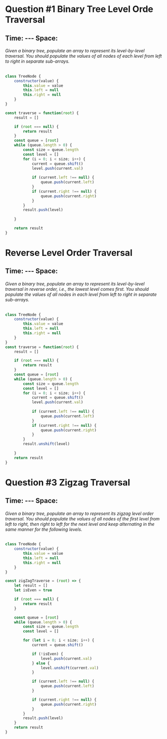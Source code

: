 # Question #1 Binary Tree Level Orde Traversal
## Time: --- Space:

###### Given a binary tree, populate an array to represent its level-by-level traversal. You should populate the values of all nodes of each level from left to right in separate sub-arrays.

```JavaScript
class TreeNode {
    constructor(value) {
        this.value = value
        this.left = null
        this.right = null
    }
}

const traverse = function(root) {
    result = []

    if (root === null) {
        return result
    }
    const queue = [root]
    while (queue.length > 0) {
        const size = queue.length
        const level = []
        for (i = 0; i < size; i++) {
            current = queue.shift()
            level.push(current.val)
            
            if (current.left !== null) {
                queue.push(current.left)
            }
            if (current.right !== null) {
                queue.push(current.right)
            }
        }
        result.push(level)
        
    }

    return result
}
```

# Reverse Level Order Traversal
## Time: --- Space: 

###### Given a binary tree, populate an array to represent its level-by-level traversal in reverse order, i.e., the lowest level comes first. You should populate the values of all nodes in each level from left to right in separate sub-arrays.

```JavaScript
class TreeNode {
    constructor(value) {
        this.value = value
        this.left = null
        this.right = null
    }
}
const traverse = function(root) {
    result = []

    if (root === null) {
        return result
    }
    const queue = [root]
    while (queue.length > 0) {
        const size = queue.length
        const level = []
        for (i = 0; i < size; i++) {
            current = queue.shift()
            level.push(current.val)
            
            if (current.left !== null) {
                queue.push(current.left)
            }
            if (current.right !== null) {
                queue.push(current.right)
            }
        }
        result.unshift(level)
        
    }
    return result
}
```
# Question #3 Zigzag Traversal
## Time: --- Space:

###### Given a binary tree, populate an array to represent its zigzag level order traversal. You should populate the values of all nodes of the first level from left to right, then right to left for the next level and keep alternating in the same manner for the following levels.

```JavaScript
class TreeNode {
    constructor(value) {
        this.value = value
        this.left = null
        this.right = null
    }
}

const zigZagTraverse = (root) => {
    let result = []
    let isEven = true

    if (root === null) {
        return result
    }

    const queue = [root]
    while (queue.length > 0) {
        const size = queue.length
        const level = []

        for (let i = 0; i < size; i++) {
            current = queue.shift()

            if (!isEven) {
                level.push(current.val)
            } else {
                level.unshift(current.val)
            }

            if (current.left !== null) {
                queue.push(current.left)
            }

            if (current.right !== null) {
                queue.push(current.right)
            }
        }
        result.push(level)
    }
    return result
}
```